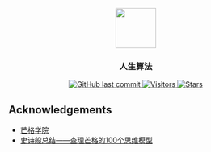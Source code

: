 <p align="center">
    <img width="80" src="https://gitee.com/szj2ys/Pictures/raw/master/logo/vegetables.png"/>
</p>

<h3 align="center">
    <p>人生算法</p>
</h3>

<p align="center">
    <a href="https://github.com/szj2ys/life_algorithms">
        <img src="https://img.shields.io/github/last-commit/szj2ys/life_algorithms?color=blue" alt="GitHub last commit"/>
    </a>
    <a href="https://github.com/szj2ys/life_algorithms">
        <img src="https://visitor-badge.glitch.me/badge?page_id=szj2ys.life_algorithms" alt="Visitors"/>
    </a>
    <a href="https://github.com/szj2ys/life_algorithms">
        <img src="https://img.shields.io/github/stars/szj2ys/life_algorithms?style=social" alt="Stars"/>
    </a>
</p>



## Acknowledgements
- [芒格学院](https://www.madewill.com)
- [史诗般总结——查理芒格的100个思维模型](https://www.madewill.com/thinking-model/100-mental-models.html)

